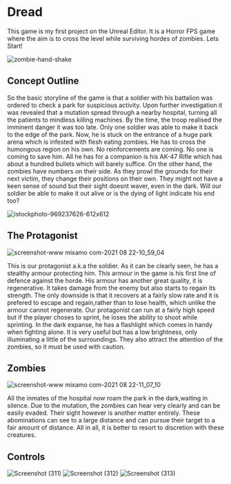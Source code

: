 #                    Dread
This game is my first project on the Unreal Editor. It is a Horror FPS game where the aim is to cross the level while surviving hordes of zombies.
Lets Start!

![zombie-hand-shake](https://user-images.githubusercontent.com/78013524/130342885-0b508c9e-8077-4d54-a2d7-e222cfe71245.gif)

## Concept Outline
  So the basic storyline of the game is that a soldier with his battalion was ordered to check a park for suspicious activity. Upon further investigation it was revealed that a mutation spread through a nearby hospital, turning all the patients to mindless killing machines. By the time, the troop realised the imminent danger it was too late. Only one soldier was able to make it back to the edge of the park. Now, he is stuck on the entrance of a huge park arena which is infested with flesh eating zombies. He has to cross the humongous region on his own. No reinforcements are coming. No one is coming to save him. All he has for a companion is his AK-47 Rifle which has about a hundred bullets which will barely   suffice. On the other hand, the zombies have numbers on their side. As they prowl the grounds for their next victim, they change their positions on their own. They might not have a keen sense of sound but their sight doesnt waver, even in the dark. Will our soldier be able to make it out alive or is the dying of light indicate his end too?
  
  ![istockphoto-969237626-612x612](https://user-images.githubusercontent.com/78013524/130343466-c6bcb365-bcaf-45ca-96a1-a67a6db7d590.jpg)

 ## The Protagonist
 ![screenshot-www mixamo com-2021 08 22-10_59_04](https://user-images.githubusercontent.com/78013524/130343585-71700cd0-2140-4008-a1bb-59426ffeea08.png)

 This is our protagonist a.k.a the soldier. As it can be clearly seen, he has a stealthy armour protecting him. This armour in the game is his first line of defence against the    horde. His armour has another great quality, it is regenerative. It takes damage from the enemy but also starts to regain its strength. The only downside is that it recovers at a fairly slow rate and it is prefered to escape and regain,rather than to lose health, which unlike the armour cannot regenerate.
 Our protagonist can run at a fairly high speed but if the player choses to sprint, he loses the ability to shoot while sprinting.
 In the dark expanse, he has a flashlight which comes in handy when fighting alone. It is very useful but has a low brightness, only illuminating a little of the surroundings. They also attract the attention of the zombies, so it must be used with caution.
 
 ## Zombies
 ![screenshot-www mixamo com-2021 08 22-11_07_10](https://user-images.githubusercontent.com/78013524/130343774-f9b36778-7903-40ae-8c5b-fc1071e7e59e.png)

All the inmates of the hospital now roam the park in the dark,waiting in silence. Due to the mutation, the zombies can hear very clearly and can be easily evaded. Their sight however is another matter entirely. These abominations can see to a large distance and can pursue their target to a fair amount of distance. All in all, it is better to resort to discretion with these creatures.

## Controls
![Screenshot (311)](https://user-images.githubusercontent.com/78013524/130344099-9134a372-12f7-4631-a460-768cbe587e58.png)
![Screenshot (312)](https://user-images.githubusercontent.com/78013524/130344104-d9d07d79-e6b0-4cf1-8c96-47be0e3db62e.png)
![Screenshot (313)](https://user-images.githubusercontent.com/78013524/130344106-5c2c9975-5556-470a-aedb-deb5d5971fc7.png)
